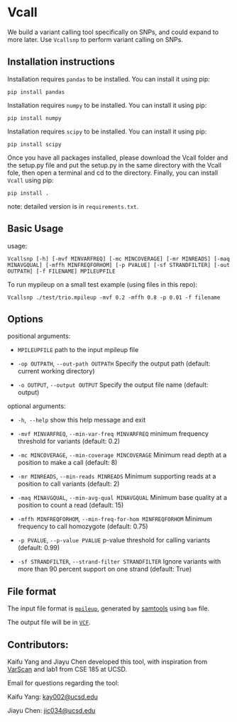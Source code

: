 # Vcall

 We build a variant calling tool specifically on SNPs, and could expand to more later. Use `Vcallsnp` to perform variant calling on SNPs.

## Installation instructions

Installation requires `pandas` to be installed. You can install it using pip: 
``` 
pip install pandas 
```
Installation requires `numpy` to be installed. You can install it using pip: 
``` 
pip install numpy 
```
Installation requires `scipy` to be installed. You can install it using pip: 
``` 
pip install scipy
```
Once you have all packages installed, please download the Vcall folder and the setup.py file and put the setup.py in the same directory with the Vcall fole, then open a terminal and cd to the directory. Finally, you can install `Vcall` using pip: 
```
pip install .
```

note: detailed version is in `requirements.txt`. 

## Basic Usage

usage: 
```
Vcallsnp [-h] [-mvf MINVARFREQ] [-mc MINCOVERAGE] [-mr MINREADS] [-maq MINAVGQUAL] [-mffh MINFREQFORHOM] [-p PVALUE] [-sf STRANDFILTER] [-out OUTPATH] [-f FILENAME] MPILEUPFILE
```

To run mypileup on a small test example (using files in this repo):

```
Vcallsnp ./test/trio.mpileup -mvf 0.2 -mffh 0.8 -p 0.01 -f filename
```


## Options

positional arguments:

  - `MPILEUPFILE`       path to the input mpileup file


  - `-op OUTPATH`, `--out-path OUTPATH`
                        Specify the output path (default: current working directory)


  - `-o OUTPUT`, `--output OUTPUT`
                        Specify the output file name (default: output)  

optional arguments:

  - `-h`,` --help`            show this help message and exit


  - `-mvf MINVARFREQ`, `--min-var-freq MINVARFREQ`
                        minimum frequency threshold for variants (default: 0.2)


  - `-mc MINCOVERAGE`, `--min-coverage MINCOVERAGE`
                        Minimum read depth at a position to make a call (default: 8)


  - `-mr MINREADS`, `--min-reads MINREADS`
                        Minimum supporting reads at a position to call variants (default: 2)


  - `-maq MINAVGQUAL`, `--min-avg-qual MINAVGQUAL`
                        Minimum base quality at a position to count a read (default: 15)


  - `-mffh MINFREQFORHOM`, `--min-freq-for-hom MINFREQFORHOM`
                        Minimum frequency to call homozygote (default: 0.75)


  - `-p PVALUE`, `--p-value PVALUE`
                        p-value threshold for calling variants (default: 0.99)


  - `-sf STRANDFILTER`, `--strand-filter STRANDFILTER`
                        Ignore variants with more than 90 percent support on one strand (default: True)



## File format

The input file format is [`mpileup`](http://www.htslib.org/doc/samtools-mpileup.html), generated by [samtools](http://www.htslib.org/) using `bam` file.

The output file will be in [`VCF`](https://samtools.github.io/hts-specs/VCFv4.2.pdf).

## Contributors:

Kaifu Yang and Jiayu Chen developed this tool, with inspiration from [VarScan](https://varscan.sourceforge.net/) and lab1 from CSE 185 at UCSD.

Email for questions regarding the tool:

Kaifu Yang: kay002@ucsd.edu

Jiayu Chen: jic034@ucsd.edu
